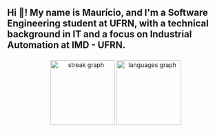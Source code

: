 
<h2 align="left">Hi 👋! My name is Maurício, and I'm a Software Engineering student at UFRN, with a technical background in IT and a focus on Industrial Automation at IMD - UFRN.</h2>

###

<div align="center">
  <img src="https://streak-stats.demolab.com?user=murisco11&locale=en&mode=weekly&theme=dracula&hide_border=false&border_radius=5&date_format=j%20M%5B%20Y%5D" height="150" alt="streak graph"  />
  <img src="https://github-readme-stats.vercel.app/api/top-langs?username=murisco11&locale=en&hide_title=false&layout=compact&card_width=320&langs_count=6&theme=dracula&hide_border=false" height="150" alt="languages graph"  />
</div>

###

